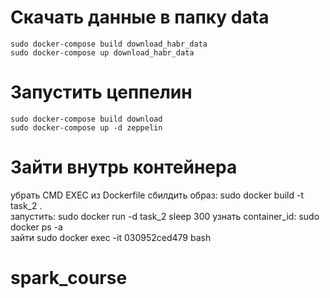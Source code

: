 # Скачать данные в папку data
```
sudo docker-compose build download_habr_data
sudo docker-compose up download_habr_data
```

# Запустить цеппелин
```
sudo docker-compose build download
sudo docker-compose up -d zeppelin
```

# Зайти внутрь контейнера
убрать CMD EXEC из Dockerfile
сбилдить образ: sudo docker build -t task_2 .    
запустить: sudo docker run -d task_2 sleep 300 
узнать container_id: sudo docker ps -a    
зайти sudo docker exec  -it 030952ced479 bash

# spark_course
